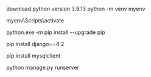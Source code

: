 download python version 3.9.13
python -m venv myenv

myenv\Scripts\activate

python.exe -m pip install --upgrade pip

pip install django==4.2

pip install mysqlclient

python manage.py runserver
